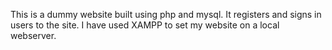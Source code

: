 This is a dummy website built using php and mysql. It registers and signs in users to the site. I have used XAMPP to set my website on a local webserver.